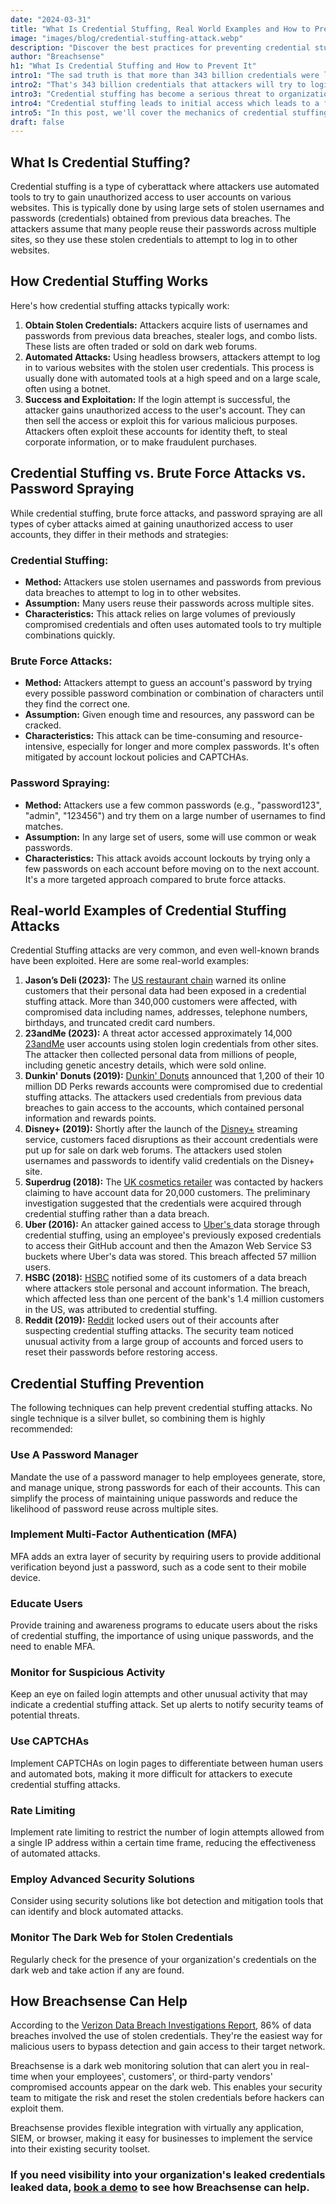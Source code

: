 ```yaml
---
date: "2024-03-31"
title: "What Is Credential Stuffing, Real World Examples and How to Prevent It"
image: "images/blog/credential-stuffing-attack.webp"
description: "Discover the best practices for preventing credential stuffing. Learn the mechanics of credential stuffing and the best practices for preventing the attack."
author: "Breachsense"
h1: "What Is Credential Stuffing and How to Prevent It"
intro1: "The sad truth is that more than 343 billion credentials were leaked last year via malware alone."
intro2: "That's 343 billion credentials that attackers will try to login with on other applications to see where they work."
intro3: "Credential stuffing has become a serious threat to organizations due to how common password reuse is among employees."
intro4: "Credential stuffing leads to initial access which leads to a full-scale data breach."
intro5: "In this post, we'll cover the mechanics of credential stuffing, some real-world examples, as well as the most effective solutions to preventing these attacks."
draft: false
---
```

## What Is Credential Stuffing?

Credential stuffing is a type of cyberattack where attackers use automated tools to try to gain unauthorized access to user accounts on various websites. This is typically done by using large sets of stolen usernames and passwords (credentials) obtained from previous data breaches. The attackers assume that many people reuse their passwords across multiple sites, so they use these stolen credentials to attempt to log in to other websites.

## How Credential Stuffing Works

Here's how credential stuffing attacks typically work:

1. **Obtain Stolen Credentials:** Attackers acquire lists of usernames and passwords from previous data breaches, stealer logs, and combo lists. These lists are often traded or sold on dark web forums.
2. **Automated Attacks:** Using headless browsers, attackers attempt to log in to various websites with the stolen user credentials. This process is usually done with automated tools at a high speed and on a large scale, often using a botnet.
3. **Success and Exploitation:** If the login attempt is successful, the attacker gains unauthorized access to the user's account. They can then sell the access or exploit this for various malicious purposes. Attackers often exploit these accounts for identity theft, to steal corporate information, or to make fraudulent purchases.

## Credential Stuffing vs. Brute Force Attacks vs. Password Spraying

While credential stuffing, brute force attacks, and password spraying are all types of cyber attacks aimed at gaining unauthorized access to user accounts, they differ in their methods and strategies:

### Credential Stuffing:

*  **Method:** Attackers use stolen usernames and passwords from previous data breaches to attempt to log in to other websites.
* **Assumption:** Many users reuse their passwords across multiple sites.
* **Characteristics:** This attack relies on large volumes of previously compromised credentials and often uses automated tools to try multiple combinations quickly.

### Brute Force Attacks:

*  **Method:** Attackers attempt to guess an account's password by trying every possible password combination or combination of characters until they find the correct one.
* **Assumption:** Given enough time and resources, any password can be cracked.
* **Characteristics:** This attack can be time-consuming and resource-intensive, especially for longer and more complex passwords. It's often mitigated by account lockout policies and CAPTCHAs.

### Password Spraying:

* **Method:** Attackers use a few common passwords (e.g., "password123", "admin", "123456") and try them on a large number of usernames to find matches.
* **Assumption:** In any large set of users, some will use common or weak passwords.
* **Characteristics:** This attack avoids account lockouts by trying only a few passwords on each account before moving on to the next account. It's a more targeted approach compared to brute force attacks.

## Real-world Examples of Credential Stuffing Attacks

Credential Stuffing attacks are very common, and even well-known brands have been exploited. Here are some real-world examples:

1. **Jason’s Deli (2023):** The [US restaurant chain](https://www.scmagazine.com/news/over-340000-jasons-deli-customers-potentially-impacted-in-credential-stuffing-attack) warned its online customers that their personal data had been exposed in a credential stuffing attack. More than 340,000 customers were affected, with compromised data including names, addresses, telephone numbers, birthdays, and truncated credit card numbers​.
2. **23andMe (2023):** A threat actor accessed approximately 14,000 [23andMe](https://blog.23andme.com/articles/addressing-data-security-concerns) user accounts using stolen login credentials from other sites. The attacker then collected personal data from millions of people, including genetic ancestry details, which were sold online.
3. **Dunkin' Donuts (2019):** [Dunkin\' Donuts](https://www.zdnet.com/article/dunkin-donuts-accounts-compromised-in-second-credential-stuffing-attack-in-three-months/) announced that 1,200 of their 10 million DD Perks rewards accounts were compromised due to credential stuffing attacks. The attackers used credentials from previous data breaches to gain access to the accounts, which contained personal information and rewards points.
4. **Disney+ (2019):** Shortly after the launch of the [Disney+](https://www.wired.com/story/disney-plus-hacks-credential-stuffing/) streaming service, customers faced disruptions as their account credentials were put up for sale on dark web forums. The attackers used stolen usernames and passwords to identify valid credentials on the Disney+ site.
5. **Superdrug (2018):** The [UK cosmetics retailer](https://www.theguardian.com/business/2018/aug/22/superdrug-targeted-by-hackers-who-claim-to-have-20000-customer-details) was contacted by hackers claiming to have account data for 20,000 customers. The preliminary investigation suggested that the credentials were acquired through credential stuffing rather than a data breach.
6. **Uber (2016):** An attacker gained access to [ Uber's ](https://fortune.com/2018/11/27/uber-eu-data-hack-fines/)data storage through credential stuffing, using an employee's previously exposed credentials to access their GitHub account and then the Amazon Web Service S3 buckets where Uber's data was stored. This breach affected 57 million users.
7. **HSBC (2018):** [HSBC](https://www.fastcompany.com/90264030/what-is-credential-stuffing-hsbc-data-breach-possibly-enabled-by-re-used-passwords) notified some of its customers of a data breach where attackers stole personal and account information. The breach, which affected less than one percent of the bank's 1.4 million customers in the US, was attributed to credential stuffing.
8. **Reddit (2019):** [Reddit](https://www.reddit.com/r/help/comments/aea649/recently_locked_out_of_your_account_help_is_on/) locked users out of their accounts after suspecting credential stuffing attacks. The security team noticed unusual activity from a large group of accounts and forced users to reset their passwords before restoring access​.

## Credential Stuffing Prevention

The following techniques can help prevent credential stuffing attacks. No single technique is a silver bullet, so combining them is highly recommended:

### Use A Password Manager

Mandate the use of a password manager to help employees generate, store, and manage unique, strong passwords for each of their accounts. This can simplify the process of maintaining unique passwords and reduce the likelihood of password reuse across multiple sites.

### Implement Multi-Factor Authentication (MFA)

MFA adds an extra layer of security by requiring users to provide additional verification beyond just a password, such as a code sent to their mobile device.

### Educate Users

Provide training and awareness programs to educate users about the risks of credential stuffing, the importance of using unique passwords, and the need to enable MFA.

### Monitor for Suspicious Activity

Keep an eye on failed login attempts and other unusual activity that may indicate a credential stuffing attack. Set up alerts to notify security teams of potential threats.

### Use CAPTCHAs

Implement CAPTCHAs on login pages to differentiate between human users and automated bots, making it more difficult for attackers to execute credential stuffing attacks.

### Rate Limiting

Implement rate limiting to restrict the number of login attempts allowed from a single IP address within a certain time frame, reducing the effectiveness of automated attacks.

### Employ Advanced Security Solutions

Consider using security solutions like bot detection and mitigation tools that can identify and block automated attacks.

### Monitor The Dark Web for Stolen Credentials

Regularly check for the presence of your organization's credentials on the dark web and take action if any are found.

## How Breachsense Can Help

According to the [Verizon Data Breach Investigations Report](https://www.verizon.com/business/resources/reports/dbir/), 86% of data breaches involved the use of stolen credentials. They're the easiest way for malicious users to bypass detection and gain access to their target network.

Breachsense is a dark web monitoring solution that can alert you in real-time when your employees', customers', or third-party vendors' compromised accounts appear on the dark web. This enables your security team to mitigate the risk and reset the stolen credentials before hackers can exploit them.

Breachsense provides flexible integration with virtually any application, SIEM, or browser, making it easy for businesses to implement the service into their existing security toolset.

### If you need visibility into your organization's leaked credentials leaked data, [book a demo](https://www.breachsense.com/book-demo/) to see how Breachsense can help.
